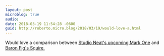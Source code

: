 ```yaml
---
layout: post
microblog: true
audio: 
date: 2018-03-19 11:54:28 -0600
guid: http://roberto.micro.blog/2018/03/19/would-love-a.html
---
```

Would love a comparison between [Studio Neat's upcoming Mark One](https://www.kickstarter.com/projects/danprovost/mark-one-a-minimal-durable-retractable-pen) and [Baron Fig's Squire.](https://www.baronfig.com/products/squire)
